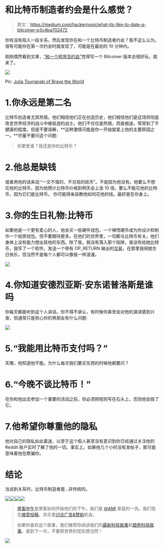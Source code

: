 # 和比特币制造者约会是什么感觉？

> 原文：<https://medium.com/hackernoon/what-its-like-to-date-a-bitcoiner-e3c4ba702472>

你有没有陷入一段关系，然后发现你在和一个比特币制造者约会？我不这么认为。很有可能你在第一次约会时就发现了，可能是在最初的 10 分钟内。

刚刚偶然看到文章，[“和一个程序员约会”](https://hackernoon.com/dating-a-programmer-d302693d10f5)觉得写一个 Bitcoiner 版本会很好玩，就来了。

![](img/824de9cd31e6e62e5b1736f887c0a013.png)

Pic: [Julia Tourianski of Brave the World](http://bravetheworld.com/2015/11/08/top-10-favorite-bitcoin/)

# 1.你永远是第二名

比特币创造者尤其热情。他们相信他们正在创造历史，他们相信他们是这场将彻底改变世界经济的战斗中被驱逐的战士。他们不仅仅是热情，而是痴迷，常常到了不健康的程度。但是不要误解，**这种激情可能是你一开始就爱上他的主要原因之一。**尽量不要问这个问题:

> 你更爱谁？我还是你的比特币？

# 2.他总是缺钱

或者用他的话来说:“一文不值的、不兑现的纸币”。不是因为他没有。他要么不想花他的比特币，因为他预计比特币价格到明天会上涨 10 倍，要么不能花他的比特币，因为它们是比特币。
你可能得亲自教他如何花他的钱。最好是在你身上。

# 3.你的生日礼物:比特币

如果他是一个更有爱心的人，他会买一些硬件钱包，一个禅悟硬币或为你设计和制作一个纸质钱包，但不要期待更多。在他们的世界里，一切都与比特币有关。他们身体上没有能力想出其他的东西。除了我，我没有落入那个陷阱，我没有给她比特币，我写了一个软件，发送一个带有 OP_RETURN 输出的[交易](https://www.smartbit.com.au/tx/3cef1b5566ee44375b00b54ac801e8721bca03c6bc406d0b2c4a213de5f69ba0)，在那里我祝她生日快乐，但当然不是每个人都可以像我一样浪漫。

![](img/87f7cdbeb4ab97d4994b16db9c959570.png)

# 4.你知道安德烈亚斯·安东诺普洛斯是谁吗

你每天都能听到这个人讲话。你不得不承认，有时候你甚至会对他的演讲感到兴奋，但通常只是担心你的男朋友有什么问题:

![](img/7e9fae56a87d33cb3b545b9a6ae082b3.png)

# 5.“我能用比特币支付吗？”

天哪，他知道他不能。为什么每次我们要买东西的时候他都要问？

# 6.“今晚不谈比特币！”

在你和他出去参加一个重要的活动之前，你必须把规则写在石头上，否则他会毁了它。

# 7.他希望你尊重他的隐私

他对自己的隐私如此着迷，以至于这个假人甚至没有意识到你已经通过关注他的 Reddit 账户实时了解了他的一切。事实上，如果他几个小时没有发帖子，那可能意味着他在欺骗你。

# 结论

当谈到关系时，比特币制造者是…非传统的。

![](img/ffb060265a3b7b1e4247c92ad73c90cc.png)[![](img/50ef4044ecd4e250b5d50f368b775d38.png)](http://bit.ly/HackernoonFB)[![](img/979d9a46439d5aebbdcdca574e21dc81.png)](https://goo.gl/k7XYbx)[![](img/2930ba6bd2c12218fdbbf7e02c8746ff.png)](https://goo.gl/4ofytp)

> [黑客中午](http://bit.ly/Hackernoon)是黑客如何开始他们的下午。我们是 [@AMI](http://bit.ly/atAMIatAMI) 家庭的一员。我们现在[接受投稿](http://bit.ly/hackernoonsubmission)，并乐意[讨论广告&赞助](mailto:partners@amipublications.com)机会。
> 
> 如果你喜欢这个故事，我们推荐你阅读我们的[最新科技故事](http://bit.ly/hackernoonlatestt)和[趋势科技故事](https://hackernoon.com/trending)。直到下一次，不要把世界的现实想当然！

![](img/be0ca55ba73a573dce11effb2ee80d56.png)